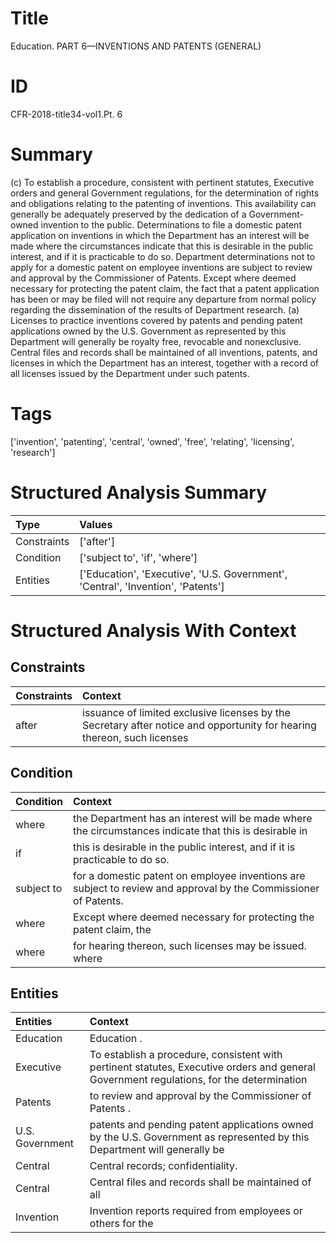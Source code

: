 # Title

 Education. PART 6—INVENTIONS AND PATENTS (GENERAL)


# ID

 CFR-2018-title34-vol1.Pt. 6


# Summary

(c) To establish a procedure, consistent with pertinent statutes, Executive orders and general Government regulations, for the determination of rights and obligations relating to the patenting of inventions.
This availability can generally be adequately preserved by the dedication of a Government-owned invention to the public.
Determinations to file a domestic patent application on inventions in which the Department has an interest will be made where the circumstances indicate that this is desirable in the public interest, and if it is practicable to do so.
Department determinations not to apply for a domestic patent on employee inventions are subject to review and approval by the Commissioner of Patents.
Except where deemed necessary for protecting the patent claim, the fact that a patent application has been or may be filed will not require any departure from normal policy regarding the dissemination of the results of Department research.
(a) Licenses to practice inventions covered by patents and pending patent applications owned by the U.S. Government as represented by this Department will generally be royalty free, revocable and nonexclusive.
Central files and records shall be maintained of all inventions, patents, and licenses in which the Department has an interest, together with a record of all licenses issued by the Department under such patents.


# Tags

['invention', 'patenting', 'central', 'owned', 'free', 'relating', 'licensing', 'research']


# Structured Analysis Summary

| Type        | Values                                                                           |
|:------------|:---------------------------------------------------------------------------------|
| Constraints | ['after']                                                                        |
| Condition   | ['subject to', 'if', 'where']                                                    |
| Entities    | ['Education', 'Executive', 'U.S. Government', 'Central', 'Invention', 'Patents'] |


# Structured Analysis With Context

 


## Constraints

| Constraints   | Context                                                                                                                 |
|:--------------|:------------------------------------------------------------------------------------------------------------------------|
| after         | issuance of limited exclusive licenses by the Secretary after notice and opportunity for hearing thereon, such licenses |


## Condition

| Condition   | Context                                                                                                          |
|:------------|:-----------------------------------------------------------------------------------------------------------------|
| where       | the Department has an interest will be made where the circumstances indicate that this is desirable in           |
| if          | this is desirable in the public interest, and if  it is practicable to do so.                                    |
| subject to  | for a domestic patent on employee inventions are subject to  review and approval by the Commissioner of Patents. |
| where       | Except  where deemed necessary for protecting the patent claim, the                                              |
| where       | for hearing thereon, such licenses may be issued. where                                                          |


## Entities

| Entities        | Context                                                                                                                                  |
|:----------------|:-----------------------------------------------------------------------------------------------------------------------------------------|
| Education       | Education .                                                                                                                              |
| Executive       | To establish a procedure, consistent with pertinent statutes, Executive orders and general Government regulations, for the determination |
| Patents         | to review and approval by the Commissioner of Patents .                                                                                  |
| U.S. Government | patents and pending patent applications owned by the U.S. Government as represented by this Department will generally be                 |
| Central         | Central  records; confidentiality.                                                                                                       |
| Central         | Central files and records shall be maintained of all                                                                                     |
| Invention       | Invention reports required from employees or others for the                                                                              |


